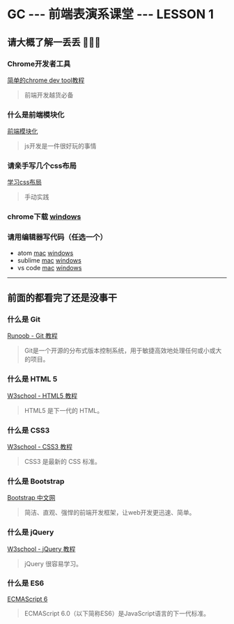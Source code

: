 # GC --- 前端表演系课堂 --- LESSON 1

## 请大概了解一丢丢 🙏🙏🙏

### Chrome开发者工具

[简单的chrome dev tool教程](https://segmentfault.com/a/1190000000683599)

> 前端开发越货必备

### 什么是前端模块化

[前端模块化](http://www.cnblogs.com/dolphinX/p/4381855.html)

> js开发是一件很好玩的事情

### 请亲手写几个css布局

[学习css布局](http://zh.learnlayout.com)

> 手动实践

### chrome下载 [windows](http://rj.baidu.com/soft/detail/14744.html) 

### 请用编辑器写代码（任选一个）

- atom [mac](https://atom.io/download/mac) [windows](https://github.com/atom/atom/releases/download/v1.10.2/atom-windows.zip)
- sublime [mac](https://download.sublimetext.com/Sublime%20Text%20Build%203126.dmg) [windows](https://download.sublimetext.com/Sublime%20Text%20Build%203126%20x64%20Setup.exe)
- vs code [mac](https://go.microsoft.com/fwlink/?LinkID=620882) [windows](https://go.microsoft.com/fwlink/?LinkID=620882)

------

## 前面的都看完了还是没事干

### 什么是 Git

[Runoob - Git 教程](http://www.runoob.com/git/git-tutorial.html)

> Git是一个开源的分布式版本控制系统，用于敏捷高效地处理任何或小或大的项目。

### 什么是 HTML 5

[W3school - HTML5 教程](http://www.w3school.com.cn/html5/index.asp)

> HTML5 是下一代的 HTML。

### 什么是 CSS3

[W3school - CSS3 教程](http://www.w3school.com.cn/CSS3/index.asp)

> CSS3 是最新的 CSS 标准。

### 什么是 Bootstrap

[Bootstrap 中文网](http://www.bootcss.com/)

> 简洁、直观、强悍的前端开发框架，让web开发更迅速、简单。

### 什么是 jQuery

[W3school - jQuery 教程](http://www.w3school.com.cn/jquery/index.asp)

> jQuery 很容易学习。

### 什么是 ES6

[ECMAScript 6](http://es6.ruanyifeng.com/)

> ECMAScript 6.0（以下简称ES6）是JavaScript语言的下一代标准。